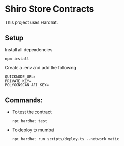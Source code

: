 # Shiro Store Contracts

This project uses Hardhat.

## Setup

Install all dependencies

```shell
npm install
```

Create a .env and add the following

```shell
QUICKNODE_URL=
PRIVATE_KEY=
POLYGONSCAN_API_KEY=
```

## Commands:

- To test the contract

  ```shell
  npx hardhat test
  ```

- To deploy to mumbai

  ```shell
  npx hardhat run scripts/deploy.ts --network matic
  ```
